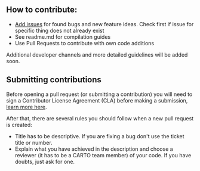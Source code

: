 ## How to contribute:

* [Add issues](https://github.com/CartoDB/mobile-sdk/issues) for found bugs and new feature ideas. Check first if issue for specific thing does not already exist
* See readme.md for compilation guides
* Use Pull Requests to contribute with own code additions

Additional developer channels and more detailed guidelines will be added soon.

## Submitting contributions

Before opening a pull request (or submitting a contribution) you will need to sign a Contributor License Agreement (CLA) before making a submission, [learn more here](https://carto.com/contributing).

After that, there are several rules you should follow when a new pull request is created:

- Title has to be descriptive. If you are fixing a bug don't use the ticket title or number.
- Explain what you have achieved in the description and choose a reviewer (it has to be a CARTO team member) of your code. If you have doubts, just ask for one.
